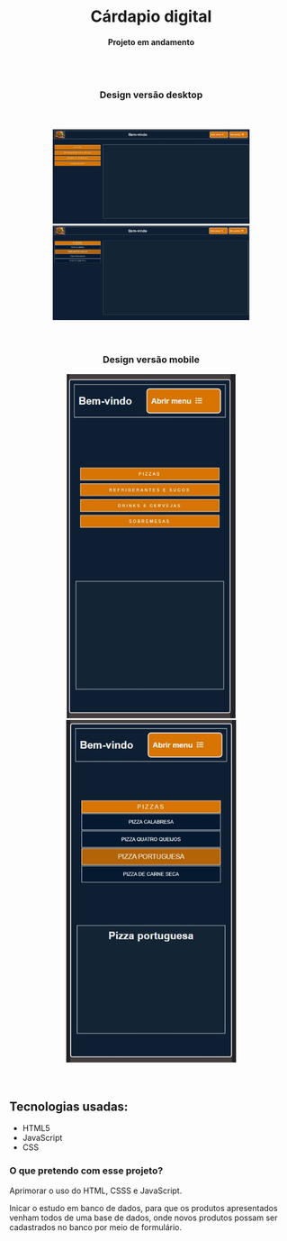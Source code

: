 <h1 align="center"> Cárdapio digital </h1>

**<h4 align="center"> Projeto em andamento</h4>**

<br/>
<br/>

<h3 align='center'> Design versão desktop </h3>
<br/>
<br/>
<div align='center'>
<img src="./layout/cardapioDigital-1.jpg" width="350px">
<img src="./layout/cardapioDigital-2.jpg" width="350px">
</div>
<br/>
<br/>
<h3 align='center'> Design versão mobile </h3>
<div align='center'>
<img src="./layout/cardapioDigital-4.jpg" width="300px">
<img src="./layout/cardapioDigital-5.jpg" width="302px">
</div>

<br/>
<br/>

## Tecnologias usadas:

- HTML5
- JavaScript
- CSS

### O que pretendo com esse projeto?

<p> Aprimorar o uso do HTML, CSSS e JavaScript.  </p>
<p> Inicar o estudo em banco de dados, para que os produtos apresentados venham todos de uma base de dados, onde novos produtos possam ser cadastrados no banco por meio de formulário. </p>
